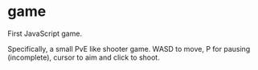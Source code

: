# game
First JavaScript game.

Specifically, a small PvE like shooter game. WASD to move, P for pausing (incomplete), cursor to aim and click to shoot. 
